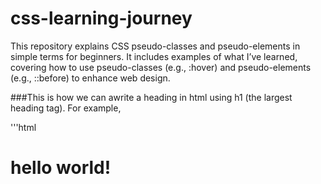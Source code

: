 # css-learning-journey
This repository explains CSS pseudo-classes and pseudo-elements in simple terms for beginners. It includes examples of what I’ve learned, covering how to use pseudo-classes (e.g., :hover) and pseudo-elements (e.g., ::before) to enhance web design.

###This is how we can awrite a heading in html using h1 (the largest heading tag).
For example,

'''html
<body>
  <h1> hello world! </h1>
</body>
